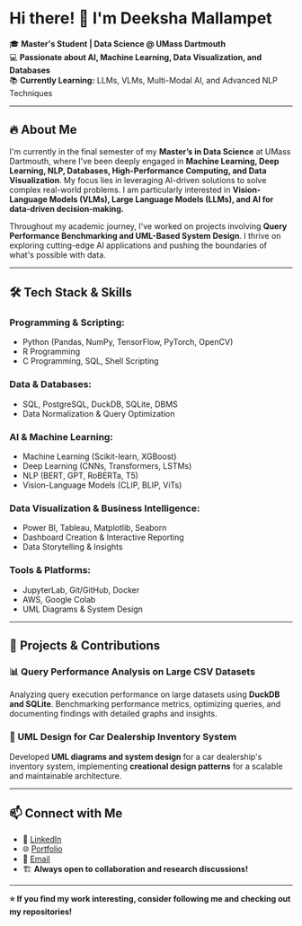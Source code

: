 # Hi there! 👋 I'm Deeksha Mallampet  

🎓 **Master's Student | Data Science @ UMass Dartmouth**  
💻 **Passionate about AI, Machine Learning, Data Visualization, and Databases**  
📚 **Currently Learning:** LLMs, VLMs, Multi-Modal AI, and Advanced NLP Techniques  

---

## 🔥 About Me
I'm currently in the final semester of my **Master’s in Data Science** at UMass Dartmouth, where I've been deeply engaged in **Machine Learning, Deep Learning, NLP, Databases, High-Performance Computing, and Data Visualization**. My focus lies in leveraging AI-driven solutions to solve complex real-world problems. I am particularly interested in **Vision-Language Models (VLMs), Large Language Models (LLMs), and AI for data-driven decision-making.**  

Throughout my academic journey, I've worked on projects involving **Query Performance Benchmarking and UML-Based System Design**. I thrive on exploring cutting-edge AI applications and pushing the boundaries of what's possible with data.

---

## 🛠 Tech Stack & Skills

### **Programming & Scripting:**
- Python (Pandas, NumPy, TensorFlow, PyTorch, OpenCV)
- R Programming
- C Programming, SQL, Shell Scripting

### **Data & Databases:**
- SQL, PostgreSQL, DuckDB, SQLite, DBMS
- Data Normalization & Query Optimization

### **AI & Machine Learning:**
- Machine Learning (Scikit-learn, XGBoost)
- Deep Learning (CNNs, Transformers, LSTMs)
- NLP (BERT, GPT, RoBERTa, T5)
- Vision-Language Models (CLIP, BLIP, ViTs)

### **Data Visualization & Business Intelligence:**
- Power BI, Tableau, Matplotlib, Seaborn
- Dashboard Creation & Interactive Reporting
- Data Storytelling & Insights

### **Tools & Platforms:**
- JupyterLab, Git/GitHub, Docker
- AWS, Google Colab
- UML Diagrams & System Design

---

## 🚀 Projects & Contributions
### **📊 Query Performance Analysis on Large CSV Datasets**  
Analyzing query execution performance on large datasets using **DuckDB and SQLite**. Benchmarking performance metrics, optimizing queries, and documenting findings with detailed graphs and insights.

### **📌 UML Design for Car Dealership Inventory System**  
Developed **UML diagrams and system design** for a car dealership's inventory system, implementing **creational design patterns** for a scalable and maintainable architecture.

---

## 📫 Connect with Me
- 💼 [LinkedIn](https://www.linkedin.com/in/deeksha-mallampet-6aa5b72b2/)  
- 🌐 [Portfolio](#)  
- 📧 [Email](deeskshagoud21@gmail.com)  
- 🏗 **Always open to collaboration and research discussions!**  

---

**⭐ If you find my work interesting, consider following me and checking out my repositories!**

